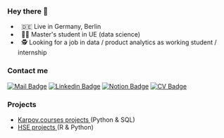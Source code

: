 ### Hey there 👋
- &nbsp; 🇩🇪 Live in Germany, Berlin
- &nbsp; 🧑‍💻 Master's student in UE (data science)
- &nbsp; 🕵️ Looking for a job in data / product analytics as working student / internship 

### Contact me
[![Mail Badge](https://img.shields.io/badge/vvankushev%40gmail.com-purple?logo=gmail)](mailto:vvankushev@yandex.ru)
[![Linkedin Badge](https://img.shields.io/badge/-LinkedIn-0e76a8?style=flat-square&logo=Linkedin&logoColor=white)](https://www.linkedin.com/in/vladislav-ankushev)
[![Notion Badge](https://img.shields.io/badge/Notion--portfolio-grey?logo=notion)](https://www.notion.so/Ankushev-Vladislav-8e1e0ca0f2ab41589d8c132634556ec1?pvs=4)
[![CV Badge](https://img.shields.io/badge/cv-yellow)](https://drive.google.com/file/d/1rFrc3IGq4ADKjg2vqrrQzFlA7k0_pwr1/view?usp=sharing)




### Projects
- <a href="https://github.com/vladank99/Karpov.courses_projects"> Karpov.courses projects </a> (Python & SQL)
- <a href="https://github.com/vladank99/Diploma"> HSE projects </a> (R & Python)



